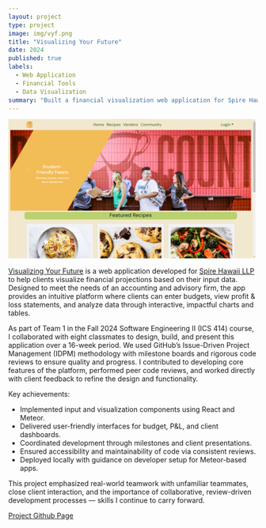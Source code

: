 ```yaml
---
layout: project
type: project
image: img/vyf.png
title: "Visualizing Your Future"
date: 2024
published: true
labels:
  - Web Application
  - Financial Tools
  - Data Visualization
summary: "Built a financial visualization web application for Spire Hawaii LLP, enabling clients to input and view projected budgets and data through interactive, easy-to-understand charts."
---
```


<div class="text-center p-4">
  <img width="500px" src="../img/ccc_home.png" class="img-thumbnail" >
</div>

[Visualizing Your Future](https://visualizing-your-future.github.io/) is a web application developed for [Spire Hawaii LLP](https://www.spirehi.com/) to help clients visualize financial projections based on their input data. Designed to meet the needs of an accounting and advisory firm, the app provides an intuitive platform where clients can enter budgets, view profit & loss statements, and analyze data through interactive, impactful charts and tables.

As part of Team 1 in the Fall 2024 Software Engineering II (ICS 414) course, I collaborated with eight classmates to design, build, and present this application over a 16-week period. We used GitHub’s Issue-Driven Project Management (IDPM) methodology with milestone boards and rigorous code reviews to ensure quality and progress. I contributed to developing core features of the platform, performed peer code reviews, and worked directly with client feedback to refine the design and functionality.

Key achievements:
  - Implemented input and visualization components using React and Meteor.
  - Delivered user-friendly interfaces for budget, P&L, and client dashboards.
  - Coordinated development through milestones and client presentations.
  - Ensured accessibility and maintainability of code via consistent reviews.
  - Deployed locally with guidance on developer setup for Meteor-based apps.

This project emphasized real-world teamwork with unfamiliar teammates, close client interaction, and the importance of collaborative, review-driven development processes — skills I continue to carry forward.


[Project Github Page](https://visualizing-your-future.github.io/) 

